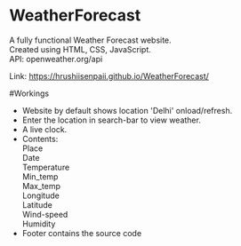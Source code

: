 # WeatherForecast
A fully functional Weather Forecast website.<br>
Created using HTML, CSS, JavaScript. <br>
API: openweather.org/api <br>

Link: https://hrushiisenpaii.github.io/WeatherForecast/

#Workings
- Website by default shows location 'Delhi' onload/refresh.<br>
- Enter the location in search-bar to view weather.<br>
- A live clock.<br>
- Contents:<br> Place<br> Date<br> Temperature<br> Min_temp<br> Max_temp<br> Longitude<br> Latitude<br> Wind-speed<br> Humidity<br>
- Footer contains the source code
